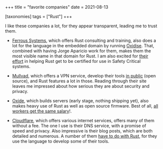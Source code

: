 +++
title = "favorite companies"
date = 2021-08-13

[taxonomies]
tags = ["Rust"]
+++

I like these companies a lot, for they appear transparent,
leading me to trust them.

- [Ferrous Systems], which offers Rust consulting and training,
  also does a lot for the language in the embedded domain by running [Oxidise].
  That, combined with having Jorge Aparicio work for them,
  makes them the most visible name in that domain for Rust.
  I am also excited for [their effort][Sealed Rust] in helping Rust get to be
  certified for use in Safety Critical systems.

- [Mullvad], which offers a VPN service,
  develop their tools [in public] (open source),
  and Rust features a lot in those.
  Reading through their site leaves me impressed about how
  serious they are about security and privacy.

- [Oxide], which builds servers (early stage, nothing shipping yet),
  also makes heavy use of Rust as well as open source firmware.
  Best of all, [all workers get the same salary]!.

- [Cloudflare], which offers various internet services,
  offers many of them without a fee.
  The one I use is their DNS service, with a promise of speed and privacy.
  Also impressive is their blog posts,
  which are both detailed and numerous.
  A number of them [have to do with Rust],
  for they use the language to develop some of their tools.

[Ferrous Systems]: https://ferrous-systems.com
[Oxidise]: https://oxidizeconf.com
[Sealed Rust]: https://ferrous-systems.com/blog/sealed-rust-the-pitch
[Mullvad]: https://mullvad.net
[Oxide]: https://oxide.computer
[all workers get the same salary]: https://oxide.computer/blog/compensation-as-a-reflection-of-values
[in public]: https://github.com/mullvad
[Cloudflare]: https://cloudflare.com
[have to do with Rust]: https://blog.cloudflare.com/tag/rust
